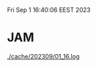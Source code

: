 Fri Sep  1 16:40:06 EEST 2023
# JAM
<a href='./cache/202309/01_16.log'>./cache/202309/01_16.log</a>
